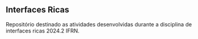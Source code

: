 ## Interfaces Ricas

Repositório destinado as atividades desenvolvidas durante a disciplina de interfaces ricas 2024.2 IFRN.
